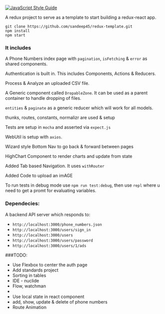 [![JavaScript Style Guide](https://img.shields.io/badge/code%20style-standard-brightgreen.svg)](http://standardjs.com/)

A redux project to serve as a template to start building a redux-react app.

````
git clone https://github.com/sandeep45/redux-template.git
npm install
npm start
````

### It includes

A Phone Numbers index page with `pagination`, `isFetching` & `error` as shared components.

Authentication is built in. This includes Components, Actions & Reducers.

Process & Analyze an uploaded CSV file.

A Generic component called `DropableZone`. It can be used as a parent container to handle dropping of files.

`entities` & `paginate` as a generic reducer which will work for all models.

thunks, routes, constants, normalizr are used & setup

Tests are setup in `mocha` and asserted via `expect.js`

WebUtil is setup with `axios`.

Wizard style Bottom Nav to go back & forward between pages

HighChart Component to render charts and update from state

Added Tab based Navigation. It uses `withRouter`

Added Code to upload an imAGE

To run tests in debug mode use `npm run test:debug`, then use `repl` where u need to get a promt for evaluating variables.

### Dependecies:

A backend API server which responds to:

- `http://localhost:3000/phone_numbers.json`
- `http://localhost:3000/users/sign_in`
- `http://localhost:3000/users`
- `http://localhost:3000/users/password`
- `http://localhost:3000/users/1/ads`

###TODO:

- Use Flexbox to center the auth page
- Add standards project
- Sorting in tables
- IDE - nuclide
- Flow, watchman
-
- Use local state in react component
- add, show, update & delete of phone numbers
- Route Animation


